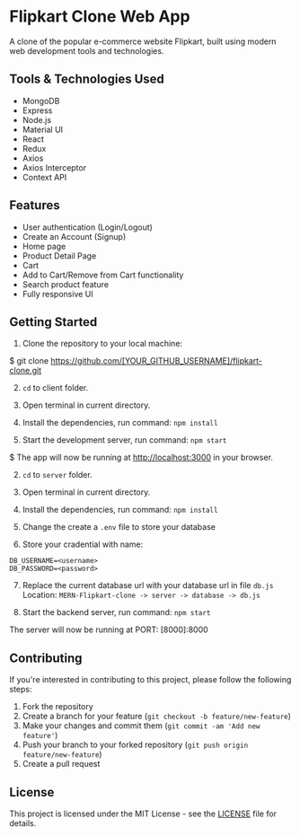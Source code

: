 # Flipkart Clone Web App
A clone of the popular e-commerce website Flipkart, built using modern web development tools and technologies.

## Tools & Technologies Used
- MongoDB
- Express
- Node.js
- Material UI
- React
- Redux
- Axios
- Axios Interceptor
- Context API

## Features
- User authentication (Login/Logout)
- Create an Account (Signup)
- Home page
- Product Detail Page
- Cart
- Add to Cart/Remove from Cart functionality
- Search product feature
- Fully responsive UI

## Getting Started

1. Clone the repository to your local machine:

$ git clone https://github.com/[YOUR_GITHUB_USERNAME]/flipkart-clone.git

2. ```cd``` to client folder.

3. Open terminal in current directory.

4. Install the dependencies, run command:  ``` npm install ```

5. Start the development server, run command:  ``` npm start ```

$ The app will now be running at [http://localhost:3000](http://localhost:3000) in your browser.

2. ```cd``` to `server` folder.

3. Open terminal in current directory.

4. Install the dependencies, run command:  ``` npm install ```

5. Change the create a ```.env``` file to store your database <username> <password>

6. Store your cradential with name: 
```
DB_USERNAME=<username>
DB_PASSWORD=<password>
```
7. Replace the current database url with your database url in file ```db.js```
Location: ```MERN-Flipkart-clone -> server -> database -> db.js```

5. Start the backend server, run command:  ``` npm start ```

The server will now be running at PORT: [8000]:8000

## Contributing

If you're interested in contributing to this project, please follow the following steps:

1. Fork the repository
2. Create a branch for your feature (`git checkout -b feature/new-feature`)
3. Make your changes and commit them (`git commit -am 'Add new feature'`)
4. Push your branch to your forked repository (`git push origin feature/new-feature`)
5. Create a pull request

## License

This project is licensed under the MIT License - see the [LICENSE](LICENSE) file for details.


